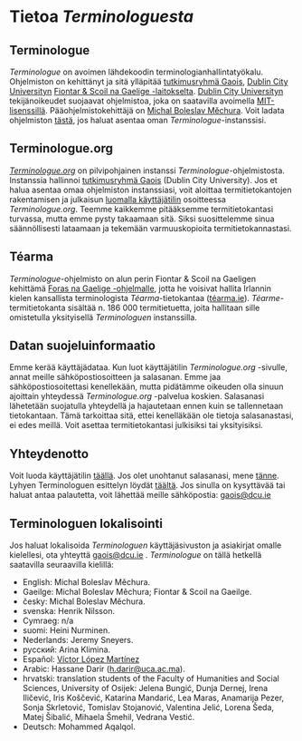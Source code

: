 # Tietoa *Terminologuesta*

## Terminologue

*Terminologue* on avoimen lähdekoodin terminologianhallintatyökalu. Ohjelmiston on kehittänyt ja sitä ylläpitää [tutkimusryhmä Gaois](https://www.gaois.ie/en/), [Dublin City Universityn](https://www.dcu.ie/) [Fiontar & Scoil na Gaelige -laitokselta](https://www.dcu.ie/fiontar_scoilnagaeilge/gaeilge/index.shtml). [Dublin City Universityn](https://www.dcu.ie/) tekijänoikeudet suojaavat ohjelmistoa, joka on saatavilla avoimella [MIT-lisenssillä](https://opensource.org/licenses/MIT). Pääohjelmistokehittäjä on [Michal Boleslav Měchura](https://michmech.github.io/). Voit ladata ohjelmiston [tästä](https://github.com/gaois/terminologue), jos haluat asentaa oman *Terminologue*-instanssisi.

## Terminologue.org

*[Terminologue.org](https://www.terminologue.org/)* on pilvipohjainen instanssi *Terminologue*-ohjelmistosta. Instanssia hallinnoi [tutkimusryhmä Gaois](https://www.gaois.ie/en/) (Dublin City University). Jos et halua asentaa omaa ohjelmiston instanssiasi, voit aloittaa termitietokantojen rakentamisen ja julkaisun [luomalla käyttäjätilin](/signup/) osoitteessa *Terminologue.org*. Teemme kaikkemme pitääksemme termitietokantasi turvassa, mutta emme pysty takaamaan sitä. Siksi suosittelemme sinua säännöllisesti lataamaan ja tekemään varmuuskopioita termitietokannastasi.

## Téarma

*Terminologue*-ohjelmisto on alun perin Fiontar & Scoil na Gaeligen kehittämä [Foras na Gaelige -ohjelmalle](https://www.forasnagaeilge.ie/), jotta he voisivat hallita Irlannin kielen kansallista terminologista *Téarma*-tietokantaa ([téarma.ie](https://www.tearma.ie/)). *Téarme*-termitietokanta sisältää n. 186 000 termitietuetta, joita hallitaan sille omistetulla yksityisellä *Terminologuen* instanssilla.

## Datan suojeluinformaatio

Emme kerää käyttäjädataa. Kun luot käyttäjätilin *Terminologue.org* -sivulle, annat meille sähköpostiosoitteen ja salasanan. Emme jaa sähköpostiosoitettasi kenellekään, mutta pidätämme oikeuden olla sinuun ajoittain yhteydessä *Terminologue.org* -palvelua koskien. Salasanasi lähetetään suojatulla yhteydellä ja hajautetaan ennen kuin se tallennetaan tietokantaan. Tämä tarkoittaa sitä, ettei kenelläkään ole tietoja salasanastasi, ei edes meillä. Voit asettaa termitietokantasi julkisiksi tai yksityisiksi.

## Yhteydenotto

Voit luoda käyttäjätilin [täällä](/signup/). Jos olet unohtanut salasanasi, mene [tänne](/forgotpwd/). Lyhyen Terminologuen esittelyn löydät [täältä](/docs/intro/). Jos sinulla on kysyttävää tai haluat antaa palautetta, voit lähettää meille sähköpostia: <gaois@dcu.ie>

## Terminologuen lokalisointi

Jos haluat lokalisoida *Terminologuen* käyttäjäsivuston ja asiakirjat omalle kielellesi, ota yhteyttä <gaois@dcu.ie> . *Terminologue* on tällä hetkellä saatavilla seuraavilla kielillä:

- English: Michal Boleslav Měchura.
- Gaeilge: Michal Boleslav Měchura; Fiontar & Scoil na Gaeilge.
- česky: Michal Boleslav Měchura.
- svenska: Henrik Nilsson.
- Cymraeg: n/a
- suomi: Heini Nurminen.
- Nederlands: Jeremy Sneyers.
- русский: Arina Klimina.
- Español: [Víctor López Martínez](https://www.linkedin.com/in/translatorvictorlopez/)
- Arabic: Hassane Darir (<h.darir@uca.ac.ma>).
- hrvatski: translation students of the Faculty of Humanities and Social Sciences, University of Osijek: Jelena Bungić, Dunja Dernej, Irena Iličević, Iris Koščević, Katarina Mandarić, Lea Maras, Anamarija Pezer, Sonja Skrletović, Tomislav Stojanović, Valentina Jelić, Lorena Šeda, Matej Šibalić, Mihaela Šmehil, Vedrana Vestić.
- Deutsch: Mohammed Aqalqol.
